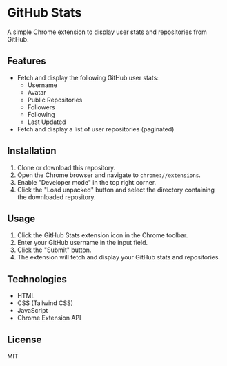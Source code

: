 # GitHub Stats

A simple Chrome extension to display user stats and repositories from GitHub.

## Features

- Fetch and display the following GitHub user stats:
  - Username
  - Avatar
  - Public Repositories
  - Followers
  - Following
  - Last Updated
- Fetch and display a list of user repositories (paginated)

## Installation

1. Clone or download this repository.
2. Open the Chrome browser and navigate to `chrome://extensions`.
3. Enable "Developer mode" in the top right corner.
4. Click the "Load unpacked" button and select the directory containing the downloaded repository.

## Usage

1. Click the GitHub Stats extension icon in the Chrome toolbar.
2. Enter your GitHub username in the input field.
3. Click the "Submit" button.
4. The extension will fetch and display your GitHub stats and repositories.

## Technologies

- HTML
- CSS (Tailwind CSS)
- JavaScript
- Chrome Extension API

## License

MIT
